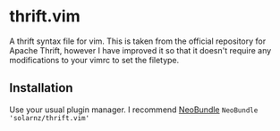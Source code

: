 # thrift.vim #

A thrift syntax file for vim. This is taken from the official repository for
Apache Thrift, however I have improved it so that it doesn't require any
modifications to your vimrc to set the filetype.

## Installation ##

Use your usual plugin manager. I recommend [NeoBundle](https://github.com/Shougo/neobundle.vim)
    ```NeoBundle 'solarnz/thrift.vim'```
